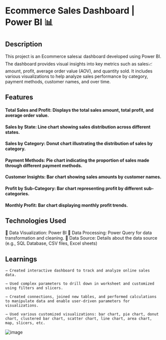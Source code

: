 # Ecommerce Sales Dashboard | Power BI 📊

## Description

This project is an Ecommerce sales📊 dashboard developed using Power BI. The dashboard provides visual insights into key metrics such as sales📈 amount, profit, average order value (AOV), and quantity sold. It includes various visualizations to help analyze sales performance by category, payment methods, customer names, and over time.


## Features

#### Total Sales and Profit: Displays the total sales amount, total profit, and average order value.
#### Sales by State: Line chart showing sales distribution across different states.
#### Sales by Category: Donut chart illustrating the distribution of sales by category.
#### Payment Methods: Pie chart indicating the proportion of sales made through different payment methods.
#### Customer Insights: Bar chart showing sales amounts by customer names.
#### Profit by Sub-Category: Bar chart representing profit by different sub-categories.
#### Monthly Profit: Bar chart displaying monthly profit trends.

## Technologies Used

💠 Data Visualization: Power BI
💠 Data Processing: Power Query for data transformation and cleaning.
💠 Data Source: Details about the data source (e.g., SQL Database, CSV files, Excel sheets)

## Learnings

    ⇢ Created interactive dashboard to track and analyze online sales data.
    
    ⇢ Used complex parameters to drill down in worksheet and customized using filters and slicers.
    
    ⇢ Created connections, joined new tables, and performed calculations to manipulate data and enable user-driven parameters for visualizations.
    
    ⇢ Used various customized visualizations: bar chart, pie chart, donut chart, clustered bar chart, scatter chart, line chart, area chart, map, slicers, etc.
    
![image](https://github.com/user-attachments/assets/7d0be442-c97b-4405-a231-bd1b88c4fd67)
